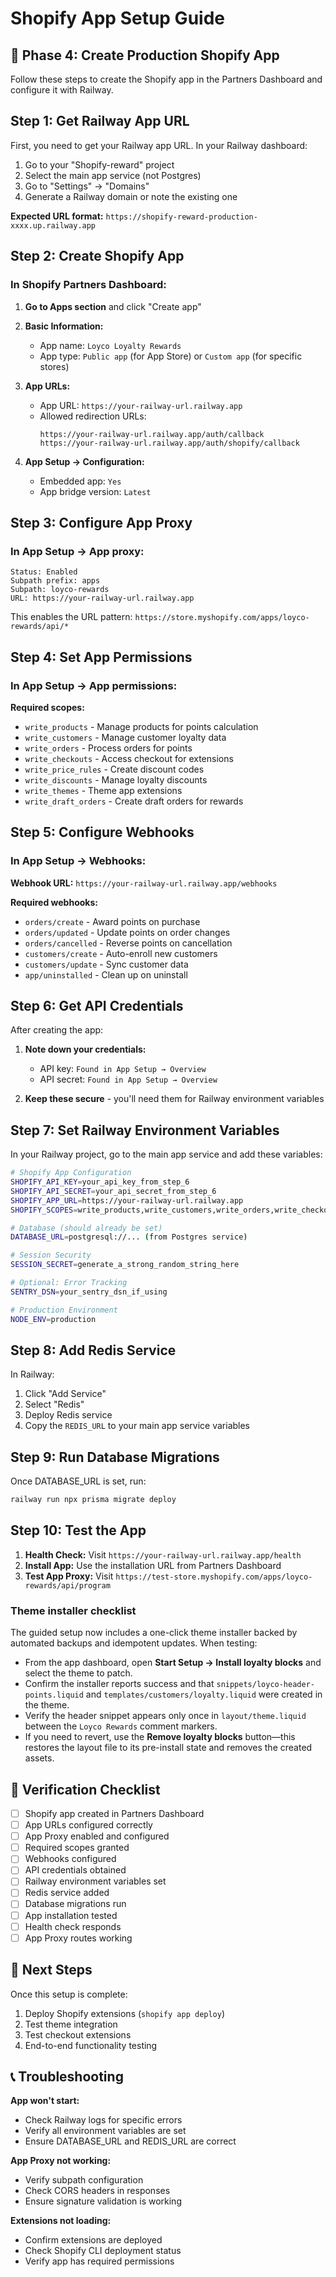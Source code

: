 # Shopify App Setup Guide

## 🚀 Phase 4: Create Production Shopify App

Follow these steps to create the Shopify app in the Partners Dashboard and configure it with Railway.

## Step 1: Get Railway App URL

First, you need to get your Railway app URL. In your Railway dashboard:

1. Go to your "Shopify-reward" project
2. Select the main app service (not Postgres)
3. Go to "Settings" → "Domains"
4. Generate a Railway domain or note the existing one

**Expected URL format:** `https://shopify-reward-production-xxxx.up.railway.app`

## Step 2: Create Shopify App

### In Shopify Partners Dashboard:

1. **Go to Apps section** and click "Create app"

2. **Basic Information:**
   - App name: `Loyco Loyalty Rewards`
   - App type: `Public app` (for App Store) or `Custom app` (for specific stores)

3. **App URLs:**
   - App URL: `https://your-railway-url.railway.app`
   - Allowed redirection URLs:
     ```
     https://your-railway-url.railway.app/auth/callback
     https://your-railway-url.railway.app/auth/shopify/callback
     ```

4. **App Setup → Configuration:**
   - Embedded app: `Yes`
   - App bridge version: `Latest`

## Step 3: Configure App Proxy

### In App Setup → App proxy:

```
Status: Enabled
Subpath prefix: apps
Subpath: loyco-rewards
URL: https://your-railway-url.railway.app
```

This enables the URL pattern:
`https://store.myshopify.com/apps/loyco-rewards/api/*`

## Step 4: Set App Permissions

### In App Setup → App permissions:

**Required scopes:**
- `write_products` - Manage products for points calculation
- `write_customers` - Manage customer loyalty data
- `write_orders` - Process orders for points
- `write_checkouts` - Access checkout for extensions
- `write_price_rules` - Create discount codes
- `write_discounts` - Manage loyalty discounts
- `write_themes` - Theme app extensions
- `write_draft_orders` - Create draft orders for rewards

## Step 5: Configure Webhooks

### In App Setup → Webhooks:

**Webhook URL:** `https://your-railway-url.railway.app/webhooks`

**Required webhooks:**
- `orders/create` - Award points on purchase
- `orders/updated` - Update points on order changes
- `orders/cancelled` - Reverse points on cancellation
- `customers/create` - Auto-enroll new customers
- `customers/update` - Sync customer data
- `app/uninstalled` - Clean up on uninstall

## Step 6: Get API Credentials

After creating the app:

1. **Note down your credentials:**
   - API key: `Found in App Setup → Overview`
   - API secret: `Found in App Setup → Overview`

2. **Keep these secure** - you'll need them for Railway environment variables

## Step 7: Set Railway Environment Variables

In your Railway project, go to the main app service and add these variables:

```bash
# Shopify App Configuration
SHOPIFY_API_KEY=your_api_key_from_step_6
SHOPIFY_API_SECRET=your_api_secret_from_step_6
SHOPIFY_APP_URL=https://your-railway-url.railway.app
SHOPIFY_SCOPES=write_products,write_customers,write_orders,write_checkouts,write_price_rules,write_discounts,write_themes,write_draft_orders

# Database (should already be set)
DATABASE_URL=postgresql://... (from Postgres service)

# Session Security
SESSION_SECRET=generate_a_strong_random_string_here

# Optional: Error Tracking
SENTRY_DSN=your_sentry_dsn_if_using

# Production Environment
NODE_ENV=production
```

## Step 8: Add Redis Service

In Railway:
1. Click "Add Service"
2. Select "Redis"
3. Deploy Redis service
4. Copy the `REDIS_URL` to your main app service variables

## Step 9: Run Database Migrations

Once DATABASE_URL is set, run:

```bash
railway run npx prisma migrate deploy
```

## Step 10: Test the App

1. **Health Check:** Visit `https://your-railway-url.railway.app/health`
2. **Install App:** Use the installation URL from Partners Dashboard
3. **Test App Proxy:** Visit `https://test-store.myshopify.com/apps/loyco-rewards/api/program`

### Theme installer checklist

The guided setup now includes a one-click theme installer backed by automated backups and idempotent updates. When testing:

- From the app dashboard, open **Start Setup → Install loyalty blocks** and select the theme to patch.
- Confirm the installer reports success and that `snippets/loyco-header-points.liquid` and `templates/customers/loyalty.liquid` were created in the theme.
- Verify the header snippet appears only once in `layout/theme.liquid` between the `Loyco Rewards` comment markers.
- If you need to revert, use the **Remove loyalty blocks** button—this restores the layout file to its pre-install state and removes the created assets.

## 🎯 Verification Checklist

- [ ] Shopify app created in Partners Dashboard
- [ ] App URLs configured correctly
- [ ] App Proxy enabled and configured
- [ ] Required scopes granted
- [ ] Webhooks configured
- [ ] API credentials obtained
- [ ] Railway environment variables set
- [ ] Redis service added
- [ ] Database migrations run
- [ ] App installation tested
- [ ] Health check responds
- [ ] App Proxy routes working

## 🚀 Next Steps

Once this setup is complete:
1. Deploy Shopify extensions (`shopify app deploy`)
2. Test theme integration
3. Test checkout extensions
4. End-to-end functionality testing

## 📞 Troubleshooting

**App won't start:**
- Check Railway logs for specific errors
- Verify all environment variables are set
- Ensure DATABASE_URL and REDIS_URL are correct

**App Proxy not working:**
- Verify subpath configuration
- Check CORS headers in responses
- Ensure signature validation is working

**Extensions not loading:**
- Confirm extensions are deployed
- Check Shopify CLI deployment status
- Verify app has required permissions
